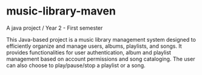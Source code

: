 # music-library-maven
A java project / Year 2 - First semester

This Java-based project is a music library management system designed to efficiently organize and manage users, albums, playlists, and songs. It provides functionalities for user authentication, album and playlist management based on account permissions and song cataloging. The user can also choose to play/pause/stop a playlist or a song.
